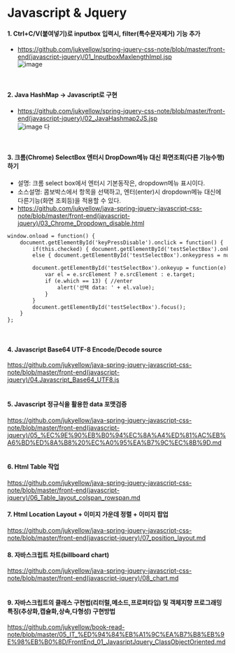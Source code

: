 # Javascript & Jquery

#### 1. Ctrl+C/V(붙여넣기)로 inputbox 입력시, filter(특수문자제거) 기능 추가  
- https://github.com/jukyellow/spring-jquery-css-note/blob/master/front-end(javascript-jquery)/01_InputboxMaxlengthImpl.jsp  
![image](https://user-images.githubusercontent.com/45334819/58353545-b43d4d80-7ea9-11e9-8d08-7df9c44269fc.png)  
<br>

#### 2. Java HashMap -> Javascript로 구현  
- https://github.com/jukyellow/spring-jquery-css-note/blob/master/front-end(javascript-jquery)/02_JavaHashmap2JS.jsp  
![image](https://user-images.githubusercontent.com/45334819/58353554-b8696b00-7ea9-11e9-831f-a4ca8fa94bd4.png)   다
<br>

#### 3. 크롬(Chrome) SelectBox 엔터시 DropDown메뉴 대신 화면조회(다른 기능수행) 하기
- 설명: 크롬 select box에서 엔터시 기본동작은, dropdown메뉴 표시이다.
- 소스설명: 콤보박스에서 항목을 선택하고, 엔터(enter)시 dropdown메뉴 대신에 다른기능(화면 조회등)을 적용할 수 있다.
- https://github.com/jukyellow/java-spring-jquery-javascript-css-note/blob/master/front-end(javascript-jquery)/03_Chrome_Dropdown_disable.html
``` html  
window.onload = function() {
    document.getElementById('keyPressDisable').onclick = function() {
        if(this.checked) { document.getElementById('testSelectBox').onkeypress = false; }  
        else { document.getElementById('testSelectBox').onkeypress = null; }  

        document.getElementById('testSelectBox').onkeyup = function(e) {
            var el = e.srcElement ? e.srcElement : e.target;
            if (e.which == 13) { //enter
                alert('선택 data: ' + el.value);
            }
        }
        document.getElementById('testSelectBox').focus();
    }
};  
```  
<br>

#### 4. Javascript Base64 UTF-8 Encode/Decode source
https://github.com/jukyellow/java-spring-jquery-javascript-css-note/blob/master/front-end(javascript-jquery)/04.Javascript_Base64_UTF8.js  
<br>

#### 5. Javascript 정규식을 활용한 data 포맷검증  
https://github.com/jukyellow/java-spring-jquery-javascript-css-note/blob/master/front-end(javascript-jquery)/05_%EC%9E%90%EB%B0%94%EC%8A%A4%ED%81%AC%EB%A6%BD%ED%8A%B8%20%EC%A0%95%EA%B7%9C%EC%8B%9D.md  
<br>

#### 6. Html Table 작업
https://github.com/jukyellow/java-spring-jquery-javascript-css-note/blob/master/front-end(javascript-jquery)/06_Table_layout_colspan_rowspan.md
<br>

#### 7. Html Location Layout + 이미지 가운데 정렬 + 이미지 팝업  
https://github.com/jukyellow/java-spring-jquery-javascript-css-note/blob/master/front-end(javascript-jquery)/07_position_layout.md
<br>

#### 8. 자바스크립트 차트(billboard chart)  
https://github.com/jukyellow/java-spring-jquery-javascript-css-note/blob/master/front-end(javascript-jquery)/08_chart.md  
<br>

#### 9. 자바스크립트의 클래스 구현법(리터럴,메소드,프로퍼타입) 및 객체지향 프로그래밍 특징(추상화,캡슐화,상속,다형성) 구현방법
https://github.com/jukyellow/book-read-note/blob/master/05_IT_%ED%94%84%EB%A1%9C%EA%B7%B8%EB%9E%98%EB%B0%8D/FrontEnd_01_JavasriptJquery_ClassObjectOriented.md  
